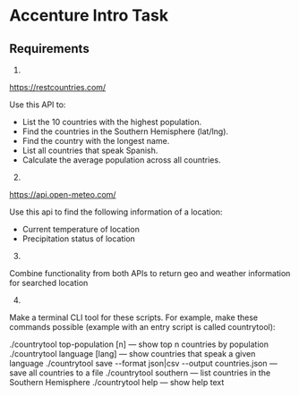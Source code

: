 # Accenture Intro Task

## Requirements

1. 
https://restcountries.com/

Use this API to:
- List the 10 countries with the highest population.
- Find the countries in the Southern Hemisphere (lat/lng).
- Find the country with the longest name.
- List all countries that speak Spanish.
- Calculate the average population across all countries.

2.
https://api.open-meteo.com/

Use this api to find the following information of a location:
- Current temperature of location
- Precipitation status of location

3.
Combine functionality from both APIs to return geo and weather information for searched location

4.
Make a terminal CLI tool for these scripts. For example, make these commands possible (example with an entry script is called countrytool):

./countrytool top-population [n] — show top n countries by population
./countrytool language [lang] — show countries that speak a given language
./countrytool save --format json|csv --output countries.json — save all countries to a file
./countrytool southern — list countries in the Southern Hemisphere
./countrytool help — show help text
